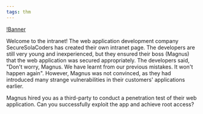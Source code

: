 ```yaml
---
tags: thm
---
```


[!Banner](../uploads/intranet.png)

Welcome to the intranet!
The web application development company SecureSolaCoders has created their own intranet page. The developers are still very young and inexperienced, but they ensured their boss (Magnus) that the web application was secured appropriately. The developers said, "Don't worry, Magnus. We have learnt from our previous mistakes. It won't happen again". However, Magnus was not convinced, as they had introduced many strange vulnerabilities in their customers' applications earlier.

Magnus hired you as a third-party to conduct a penetration test of their web application. Can you successfully exploit the app and achieve root access?